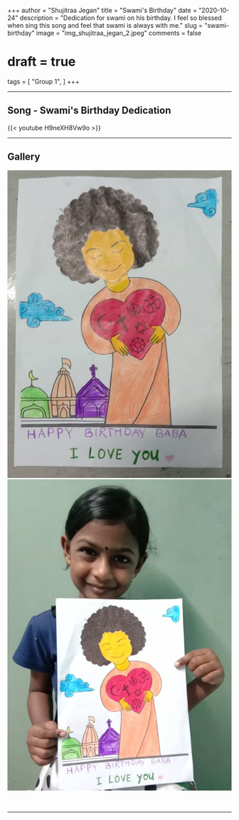 +++
author = "Shujitraa Jegan"
title = "Swami's Birthday"
date = "2020-10-24"
description = "Dedication for swami on his birthday. I feel so blessed when sing this song and feel that swami is always with me."
slug = "swami-birthday"
image = "img_shujitraa_jegan_2.jpeg"
comments = false
# draft = true
tags = [
    "Group 1",
]
+++

---

## Song - Swami's Birthday Dedication

{{< youtube H9neXH8Vw9o >}}

---

## Gallery

![](img_shujitraa_jegan_1.jpeg) ![](img_shujitraa_jegan_2.jpeg)

<br />

---